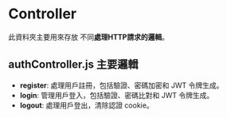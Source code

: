 # Controller

此資料夾主要用來存放 不同**處理HTTP請求的邏輯**。

## authController.js 主要邏輯

- **register**: 處理用戶註冊，包括驗證、密碼加密和 JWT 令牌生成。
- **login**: 管理用戶登入，包括驗證、密碼比對和 JWT 令牌生成。
- **logout**: 處理用戶登出，清除認證 cookie。